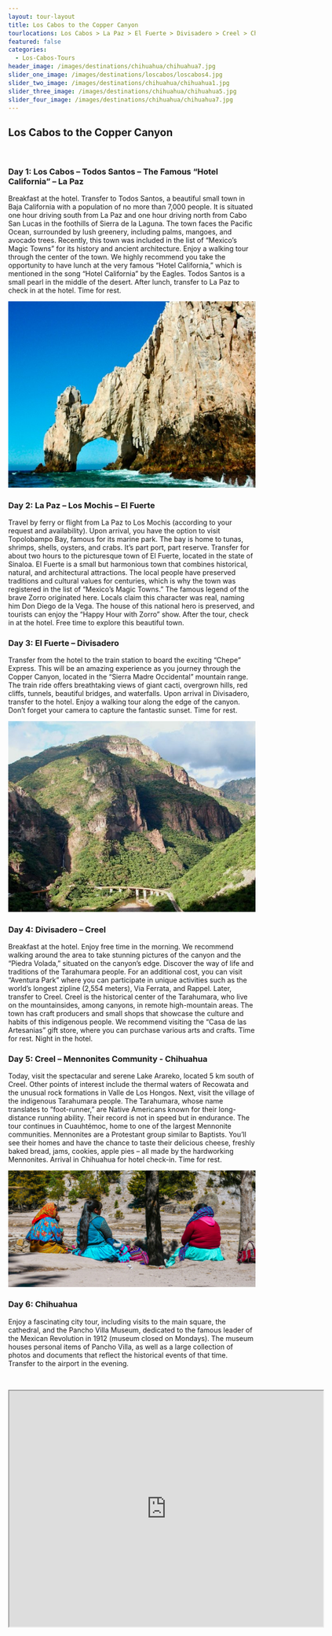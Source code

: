 ```yaml
---
layout: tour-layout
title: Los Cabos to the Copper Canyon
tourlocations: Los Cabos > La Paz > El Fuerte > Divisadero > Creel > Chihuahua
featured: false
categories:
  - Los-Cabos-Tours
header_image: /images/destinations/chihuahua/chihuahua7.jpg
slider_one_image: /images/destinations/loscabos/loscabos4.jpg
slider_two_image: /images/destinations/chihuahua/chihuahua1.jpg
slider_three_image: /images/destinations/chihuahua/chihuahua5.jpg
slider_four_image: /images/destinations/chihuahua/chihuahua7.jpg
---
```

## Los Cabos to the Copper Canyon

&nbsp;

### Day 1: Los Cabos – Todos Santos – The Famous “Hotel California” – La Paz

Breakfast at the hotel. Transfer to Todos Santos, a beautiful small town in Baja California with a population of no more than 7,000 people. It is situated one hour driving south from La Paz and one hour driving north from Cabo San Lucas in the foothills of Sierra de la Laguna. The town faces the Pacific Ocean, surrounded by lush greenery, including palms, mangoes, and avocado trees. Recently, this town was included in the list of “Mexico’s Magic Towns” for its history and ancient architecture. Enjoy a walking tour through the center of the town. We highly recommend you take the opportunity to have lunch at the very famous “Hotel California,” which is mentioned in the song “Hotel California” by the Eagles. Todos Santos is a small pearl in the middle of the desert. After lunch, transfer to La Paz to check in at the hotel. Time for rest.

![](/images/destinations/loscabos/loscabos10.jpg)

### Day 2: La Paz – Los Mochis – El Fuerte

Travel by ferry or flight from La Paz to Los Mochis (according to your request and availability). Upon arrival, you have the option to visit Topolobampo Bay, famous for its marine park. The bay is home to tunas, shrimps, shells, oysters, and crabs. It’s part port, part reserve. Transfer for about two hours to the picturesque town of El Fuerte, located in the state of Sinaloa. El Fuerte is a small but harmonious town that combines historical, natural, and architectural attractions. The local people have preserved traditions and cultural values for centuries, which is why the town was registered in the list of “Mexico’s Magic Towns.” The famous legend of the brave Zorro originated here. Locals claim this character was real, naming him Don Diego de la Vega. The house of this national hero is preserved, and tourists can enjoy the “Happy Hour with Zorro” show. After the tour, check in at the hotel. Free time to explore this beautiful town.

### Day 3: El Fuerte – Divisadero

Transfer from the hotel to the train station to board the exciting “Chepe” Express. This will be an amazing experience as you journey through the Copper Canyon, located in the “Sierra Madre Occidental” mountain range. The train ride offers breathtaking views of giant cacti, overgrown hills, red cliffs, tunnels, beautiful bridges, and waterfalls. Upon arrival in Divisadero, transfer to the hotel. Enjoy a walking tour along the edge of the canyon. Don’t forget your camera to capture the fantastic sunset. Time for rest.

![](/images/destinations/chihuahua/chihuahua8.jpg)

### Day 4: Divisadero – Creel

Breakfast at the hotel. Enjoy free time in the morning. We recommend walking around the area to take stunning pictures of the canyon and the “Piedra Volada,” situated on the canyon’s edge. Discover the way of life and traditions of the Tarahumara people. For an additional cost, you can visit “Aventura Park” where you can participate in unique activities such as the world’s longest zipline (2,554 meters), Via Ferrata, and Rappel. Later, transfer to Creel. Creel is the historical center of the Tarahumara, who live on the mountainsides, among canyons, in remote high-mountain areas. The town has craft producers and small shops that showcase the culture and habits of this indigenous people. We recommend visiting the “Casa de las Artesanias” gift store, where you can purchase various arts and crafts. Time for rest. Night in the hotel.

### Day 5: Creel – Mennonites Community - Chihuahua

Today, visit the spectacular and serene Lake Arareko, located 5 km south of Creel. Other points of interest include the thermal waters of Recowata and the unusual rock formations in Valle de Los Hongos. Next, visit the village of the indigenous Tarahumara people. The Tarahumara, whose name translates to “foot-runner,” are Native Americans known for their long-distance running ability. Their record is not in speed but in endurance. The tour continues in Cuauhtémoc, home to one of the largest Mennonite communities. Mennonites are a Protestant group similar to Baptists. You’ll see their homes and have the chance to taste their delicious cheese, freshly baked bread, jams, cookies, apple pies – all made by the hardworking Mennonites. Arrival in Chihuahua for hotel check-in. Time for rest.

![](/images/destinations/chihuahua/chihuahua6.jpg)

### Day 6: Chihuahua

Enjoy a fascinating city tour, including visits to the main square, the cathedral, and the Pancho Villa Museum, dedicated to the famous leader of the Mexican Revolution in 1912 (museum closed on Mondays). The museum houses personal items of Pancho Villa, as well as a large collection of photos and documents that reflect the historical events of that time. Transfer to the airport in the evening.

&nbsp;

<div class="map-container">

<iframe src="https://www.google.com/maps/d/u/0/embed?mid=1cQCRwwdoMl0idI0DiOAKZNWvn6SWl44&amp;ehbc=2E312F&amp;noprof=1" width="640" height="480"></iframe>

</div>

&nbsp;

&nbsp;